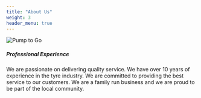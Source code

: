 ```yaml
---
title: "About Us"
weight: 3
header_menu: true
---
```


![Pump to Go](images/PersonalImage.jpeg)

##### Professional Experience

We are passionate on delivering quality service. We have over 10 years of experience in the tyre industry. We are committed to providing the best service to our customers. We are a family run business and we are proud to be part of the local community.
